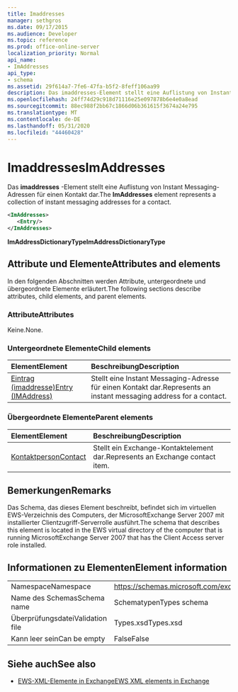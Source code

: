 ```yaml
---
title: Imaddresses
manager: sethgros
ms.date: 09/17/2015
ms.audience: Developer
ms.topic: reference
ms.prod: office-online-server
localization_priority: Normal
api_name:
- ImAddresses
api_type:
- schema
ms.assetid: 29f614a7-7fe6-47fa-b5f2-8feff106aa99
description: Das imaddresses-Element stellt eine Auflistung von Instant Messaging-Adressen für einen Kontakt dar.
ms.openlocfilehash: 24ff74d29c918d71116e25e097878b6e4e0a8ead
ms.sourcegitcommit: 88ec988f2bb67c1866d06b361615f3674a24e795
ms.translationtype: MT
ms.contentlocale: de-DE
ms.lasthandoff: 05/31/2020
ms.locfileid: "44460428"
---
```

# <a name="imaddresses"></a><span data-ttu-id="2ffa1-103">Imaddresses</span><span class="sxs-lookup"><span data-stu-id="2ffa1-103">ImAddresses</span></span>

<span data-ttu-id="2ffa1-104">Das **imaddresses** -Element stellt eine Auflistung von Instant Messaging-Adressen für einen Kontakt dar.</span><span class="sxs-lookup"><span data-stu-id="2ffa1-104">The **ImAddresses** element represents a collection of instant messaging addresses for a contact.</span></span> 
  
```xml
<ImAddresses>
   <Entry/>
</ImAddresses>
```

 <span data-ttu-id="2ffa1-105">**ImAddressDictionaryType**</span><span class="sxs-lookup"><span data-stu-id="2ffa1-105">**ImAddressDictionaryType**</span></span>
## <a name="attributes-and-elements"></a><span data-ttu-id="2ffa1-106">Attribute und Elemente</span><span class="sxs-lookup"><span data-stu-id="2ffa1-106">Attributes and elements</span></span>

<span data-ttu-id="2ffa1-107">In den folgenden Abschnitten werden Attribute, untergeordnete und übergeordnete Elemente erläutert.</span><span class="sxs-lookup"><span data-stu-id="2ffa1-107">The following sections describe attributes, child elements, and parent elements.</span></span>
  
### <a name="attributes"></a><span data-ttu-id="2ffa1-108">Attribute</span><span class="sxs-lookup"><span data-stu-id="2ffa1-108">Attributes</span></span>

<span data-ttu-id="2ffa1-109">Keine.</span><span class="sxs-lookup"><span data-stu-id="2ffa1-109">None.</span></span>
  
### <a name="child-elements"></a><span data-ttu-id="2ffa1-110">Untergeordnete Elemente</span><span class="sxs-lookup"><span data-stu-id="2ffa1-110">Child elements</span></span>

|<span data-ttu-id="2ffa1-111">**Element**</span><span class="sxs-lookup"><span data-stu-id="2ffa1-111">**Element**</span></span>|<span data-ttu-id="2ffa1-112">**Beschreibung**</span><span class="sxs-lookup"><span data-stu-id="2ffa1-112">**Description**</span></span>|
|:-----|:-----|
|[<span data-ttu-id="2ffa1-113">Eintrag (imaddresse)</span><span class="sxs-lookup"><span data-stu-id="2ffa1-113">Entry (IMAddress)</span></span>](entry-imaddress.md) <br/> |<span data-ttu-id="2ffa1-114">Stellt eine Instant Messaging-Adresse für einen Kontakt dar.</span><span class="sxs-lookup"><span data-stu-id="2ffa1-114">Represents an instant messaging address for a contact.</span></span>  <br/> |
   
### <a name="parent-elements"></a><span data-ttu-id="2ffa1-115">Übergeordnete Elemente</span><span class="sxs-lookup"><span data-stu-id="2ffa1-115">Parent elements</span></span>

|<span data-ttu-id="2ffa1-116">**Element**</span><span class="sxs-lookup"><span data-stu-id="2ffa1-116">**Element**</span></span>|<span data-ttu-id="2ffa1-117">**Beschreibung**</span><span class="sxs-lookup"><span data-stu-id="2ffa1-117">**Description**</span></span>|
|:-----|:-----|
|[<span data-ttu-id="2ffa1-118">Kontaktperson</span><span class="sxs-lookup"><span data-stu-id="2ffa1-118">Contact</span></span>](contact.md) <br/> |<span data-ttu-id="2ffa1-119">Stellt ein Exchange-Kontaktelement dar.</span><span class="sxs-lookup"><span data-stu-id="2ffa1-119">Represents an Exchange contact item.</span></span>  <br/> |
   
## <a name="remarks"></a><span data-ttu-id="2ffa1-120">Bemerkungen</span><span class="sxs-lookup"><span data-stu-id="2ffa1-120">Remarks</span></span>

<span data-ttu-id="2ffa1-121">Das Schema, das dieses Element beschreibt, befindet sich im virtuellen EWS-Verzeichnis des Computers, der MicrosoftExchange Server 2007 mit installierter Clientzugriff-Serverrolle ausführt.</span><span class="sxs-lookup"><span data-stu-id="2ffa1-121">The schema that describes this element is located in the EWS virtual directory of the computer that is running MicrosoftExchange Server 2007 that has the Client Access server role installed.</span></span>
  
## <a name="element-information"></a><span data-ttu-id="2ffa1-122">Informationen zu Elementen</span><span class="sxs-lookup"><span data-stu-id="2ffa1-122">Element information</span></span>

|||
|:-----|:-----|
|<span data-ttu-id="2ffa1-123">Namespace</span><span class="sxs-lookup"><span data-stu-id="2ffa1-123">Namespace</span></span>  <br/> |https://schemas.microsoft.com/exchange/services/2006/types  <br/> |
|<span data-ttu-id="2ffa1-124">Name des Schemas</span><span class="sxs-lookup"><span data-stu-id="2ffa1-124">Schema name</span></span>  <br/> |<span data-ttu-id="2ffa1-125">Schematypen</span><span class="sxs-lookup"><span data-stu-id="2ffa1-125">Types schema</span></span>  <br/> |
|<span data-ttu-id="2ffa1-126">Überprüfungsdatei</span><span class="sxs-lookup"><span data-stu-id="2ffa1-126">Validation file</span></span>  <br/> |<span data-ttu-id="2ffa1-127">Types.xsd</span><span class="sxs-lookup"><span data-stu-id="2ffa1-127">Types.xsd</span></span>  <br/> |
|<span data-ttu-id="2ffa1-128">Kann leer sein</span><span class="sxs-lookup"><span data-stu-id="2ffa1-128">Can be empty</span></span>  <br/> |<span data-ttu-id="2ffa1-129">False</span><span class="sxs-lookup"><span data-stu-id="2ffa1-129">False</span></span>  <br/> |
   
## <a name="see-also"></a><span data-ttu-id="2ffa1-130">Siehe auch</span><span class="sxs-lookup"><span data-stu-id="2ffa1-130">See also</span></span>



- [<span data-ttu-id="2ffa1-131">EWS-XML-Elemente in Exchange</span><span class="sxs-lookup"><span data-stu-id="2ffa1-131">EWS XML elements in Exchange</span></span>](ews-xml-elements-in-exchange.md)

